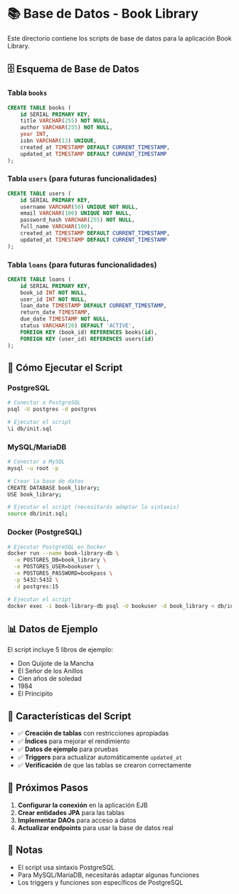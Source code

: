 # 📚 Base de Datos - Book Library

Este directorio contiene los scripts de base de datos para la aplicación Book Library.

## 🗄️ Esquema de Base de Datos

### Tabla `books`
```sql
CREATE TABLE books (
    id SERIAL PRIMARY KEY,
    title VARCHAR(255) NOT NULL,
    author VARCHAR(255) NOT NULL,
    year INT,
    isbn VARCHAR(13) UNIQUE,
    created_at TIMESTAMP DEFAULT CURRENT_TIMESTAMP,
    updated_at TIMESTAMP DEFAULT CURRENT_TIMESTAMP
);
```

### Tabla `users` (para futuras funcionalidades)
```sql
CREATE TABLE users (
    id SERIAL PRIMARY KEY,
    username VARCHAR(50) UNIQUE NOT NULL,
    email VARCHAR(100) UNIQUE NOT NULL,
    password_hash VARCHAR(255) NOT NULL,
    full_name VARCHAR(100),
    created_at TIMESTAMP DEFAULT CURRENT_TIMESTAMP,
    updated_at TIMESTAMP DEFAULT CURRENT_TIMESTAMP
);
```

### Tabla `loans` (para futuras funcionalidades)
```sql
CREATE TABLE loans (
    id SERIAL PRIMARY KEY,
    book_id INT NOT NULL,
    user_id INT NOT NULL,
    loan_date TIMESTAMP DEFAULT CURRENT_TIMESTAMP,
    return_date TIMESTAMP,
    due_date TIMESTAMP NOT NULL,
    status VARCHAR(20) DEFAULT 'ACTIVE',
    FOREIGN KEY (book_id) REFERENCES books(id),
    FOREIGN KEY (user_id) REFERENCES users(id)
);
```

## 🚀 Cómo Ejecutar el Script

### PostgreSQL
```bash
# Conectar a PostgreSQL
psql -U postgres -d postgres

# Ejecutar el script
\i db/init.sql
```

### MySQL/MariaDB
```bash
# Conectar a MySQL
mysql -u root -p

# Crear la base de datos
CREATE DATABASE book_library;
USE book_library;

# Ejecutar el script (necesitarás adaptar la sintaxis)
source db/init.sql;
```

### Docker (PostgreSQL)
```bash
# Ejecutar PostgreSQL en Docker
docker run --name book-library-db \
  -e POSTGRES_DB=book_library \
  -e POSTGRES_USER=bookuser \
  -e POSTGRES_PASSWORD=bookpass \
  -p 5432:5432 \
  -d postgres:15

# Ejecutar el script
docker exec -i book-library-db psql -U bookuser -d book_library < db/init.sql
```

## 📊 Datos de Ejemplo

El script incluye 5 libros de ejemplo:
- Don Quijote de la Mancha
- El Señor de los Anillos
- Cien años de soledad
- 1984
- El Principito

## 🔧 Características del Script

- ✅ **Creación de tablas** con restricciones apropiadas
- ✅ **Índices** para mejorar el rendimiento
- ✅ **Datos de ejemplo** para pruebas
- ✅ **Triggers** para actualizar automáticamente `updated_at`
- ✅ **Verificación** de que las tablas se crearon correctamente

## 🔗 Próximos Pasos

1. **Configurar la conexión** en la aplicación EJB
2. **Crear entidades JPA** para las tablas
3. **Implementar DAOs** para acceso a datos
4. **Actualizar endpoints** para usar la base de datos real

## 📝 Notas

- El script usa sintaxis PostgreSQL
- Para MySQL/MariaDB, necesitarás adaptar algunas funciones
- Los triggers y funciones son específicos de PostgreSQL 